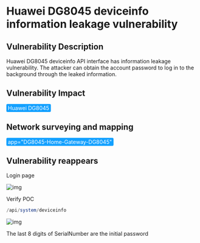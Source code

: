 

# Huawei DG8045 deviceinfo information leakage vulnerability

## Vulnerability Description

Huawei DG8045 deviceinfo API interface has information leakage vulnerability. The attacker can obtain the account password to log in to the background through the leaked information.

## Vulnerability Impact

<span style="background-color:rgb(18, 160, 255); padding: 2px 4px; border-radius: 3px; color: white;">Huawei DG8045</span>

## Network surveying and mapping

<span style="background-color:rgb(18, 160, 255); padding: 2px 4px; border-radius: 3px; color: white;">app="DG8045-Home-Gateway-DG8045"</span>

## Vulnerability reappears

Login page

![img](https://raw.githubusercontent.com/PeiQi0/PeiQi-WIKI-Book/refs/heads/main/docs/.vuepress/../.vuepress/public/img/1648696791637-1a79e231-0011-4736-ba99-d8f60c3edb90.png)

Verify POC

```php
/api/system/deviceinfo
```

![img](https://raw.githubusercontent.com/PeiQi0/PeiQi-WIKI-Book/refs/heads/main/docs/.vuepress/../.vuepress/public/img/1648697448559-e9f4657e-ef69-40d3-aa61-abc87a2a0f53.png)

The last 8 digits of SerialNumber are the initial password